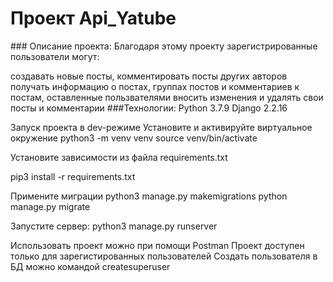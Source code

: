 <h1>Проект Api_Yatube</h1> ###
Описание проекта: Благодаря этому проекту зарегистрированные пользователи могут:

создавать новые посты, комментировать посты других авторов
получать информацию о постах, группах постов и комментариев к постам, оставленные пользвателями
вносить изменения и удалять свои посты и комментарии
###Технологии: Python 3.7.9 Django 2.2.16

Запуск проекта в dev-режиме
Установите и активируйте виртуальное окружение python3 -m venv venv source venv/bin/activate

Установите зависимости из файла requirements.txt

pip3 install -r requirements.txt

Примените миграции
python3 manage.py makemigrations python manage.py migrate

Запустите сервер: python3 manage.py runserver

Использовать проект можно при помощи Postman Проект доступен только для зарегистированных пользователей Создать пользователя в БД можно командой createsuperuser
